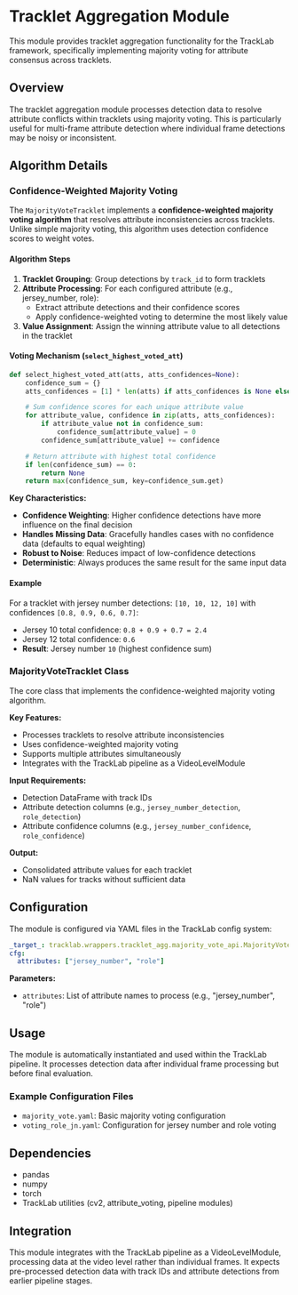 # Tracklet Aggregation Module

This module provides tracklet aggregation functionality for the TrackLab framework, specifically implementing majority voting for attribute consensus across tracklets.

## Overview

The tracklet aggregation module processes detection data to resolve attribute conflicts within tracklets using majority voting. This is particularly useful for multi-frame attribute detection where individual frame detections may be noisy or inconsistent.

## Algorithm Details

### Confidence-Weighted Majority Voting

The `MajorityVoteTracklet` implements a **confidence-weighted majority voting algorithm** that resolves attribute inconsistencies across tracklets. Unlike simple majority voting, this algorithm uses detection confidence scores to weight votes.

#### Algorithm Steps

1. **Tracklet Grouping**: Group detections by `track_id` to form tracklets
2. **Attribute Processing**: For each configured attribute (e.g., jersey_number, role):
   - Extract attribute detections and their confidence scores
   - Apply confidence-weighted voting to determine the most likely value
3. **Value Assignment**: Assign the winning attribute value to all detections in the tracklet

#### Voting Mechanism (`select_highest_voted_att`)

```python
def select_highest_voted_att(atts, atts_confidences=None):
    confidence_sum = {}
    atts_confidences = [1] * len(atts) if atts_confidences is None else atts_confidences

    # Sum confidence scores for each unique attribute value
    for attribute_value, confidence in zip(atts, atts_confidences):
        if attribute_value not in confidence_sum:
            confidence_sum[attribute_value] = 0
        confidence_sum[attribute_value] += confidence

    # Return attribute with highest total confidence
    if len(confidence_sum) == 0:
        return None
    return max(confidence_sum, key=confidence_sum.get)
```

**Key Characteristics:**

- **Confidence Weighting**: Higher confidence detections have more influence on the final decision
- **Handles Missing Data**: Gracefully handles cases with no confidence data (defaults to equal weighting)
- **Robust to Noise**: Reduces impact of low-confidence detections
- **Deterministic**: Always produces the same result for the same input data

#### Example

For a tracklet with jersey number detections: `[10, 10, 12, 10]` with confidences `[0.8, 0.9, 0.6, 0.7]`:

- Jersey 10 total confidence: `0.8 + 0.9 + 0.7 = 2.4`
- Jersey 12 total confidence: `0.6`
- **Result**: Jersey number `10` (highest confidence sum)

### MajorityVoteTracklet Class

The core class that implements the confidence-weighted majority voting algorithm.

**Key Features:**

- Processes tracklets to resolve attribute inconsistencies
- Uses confidence-weighted majority voting
- Supports multiple attributes simultaneously
- Integrates with the TrackLab pipeline as a VideoLevelModule

**Input Requirements:**

- Detection DataFrame with track IDs
- Attribute detection columns (e.g., `jersey_number_detection`, `role_detection`)
- Attribute confidence columns (e.g., `jersey_number_confidence`, `role_confidence`)

**Output:**

- Consolidated attribute values for each tracklet
- NaN values for tracks without sufficient data

## Configuration

The module is configured via YAML files in the TrackLab config system:

```yaml
_target_: tracklab.wrappers.tracklet_agg.majority_vote_api.MajorityVoteTracklet
cfg:
  attributes: ["jersey_number", "role"]
```

**Parameters:**

- `attributes`: List of attribute names to process (e.g., "jersey_number", "role")

## Usage

The module is automatically instantiated and used within the TrackLab pipeline. It processes detection data after individual frame processing but before final evaluation.

### Example Configuration Files

- `majority_vote.yaml`: Basic majority voting configuration
- `voting_role_jn.yaml`: Configuration for jersey number and role voting

## Dependencies

- pandas
- numpy
- torch
- TrackLab utilities (cv2, attribute_voting, pipeline modules)

## Integration

This module integrates with the TrackLab pipeline as a VideoLevelModule, processing data at the video level rather than individual frames. It expects pre-processed detection data with track IDs and attribute detections from earlier pipeline stages.
